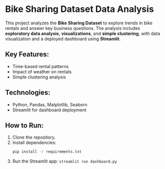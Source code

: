 # Bike Sharing Dataset Data Analysis

This project analyzes the **Bike Sharing Dataset** to explore trends in bike rentals and answer key business questions. The analysis includes **exploratory data analysis**, **visualizations**, and **simple clustering**, with data visualization and a deployed dashboard using **Streamlit**.

## Key Features:
- Time-based rental patterns
- Impact of weather on rentals
- Simple clustering analysis

## Technologies:
- Python, Pandas, Matplotlib, Seaborn
- Streamlit for dashboard deployment

## How to Run:
1. Clone the repository.
2. Install dependencies: 
   ```bash
   pip install -r requirements.txt
3. Run the Streamlit app:
   `streamlit run dashboard.py`
